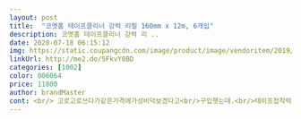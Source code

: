 ```yaml
---
layout: post 
title:  "코멧홈 테이프클리너 강력 리필 160mm x 12m, 6개입" 
description: 코멧홈 테이프클리너 강력 리 ..
date: 2020-07-18 06:15:12 
img: https://static.coupangcdn.com/image/product/image/vendoritem/2019/10/30/4499142655/919f0aa3-17a0-4d7e-a703-b7282c3bee41.jpg 
linkUrl: http://me2.do/5FkvY0BD 
categories: [1002] 
color: 006064 
price: 11800 
author: brandMaster 
cont: <br/> 고로고로쓰다가같은가격에가성비덕보겠다고<br/>구입햇는데.<br/>테이프접착력은보통이지만<br/>그래도잘떼어지니적응하면됨!<br/>그리고 한방향으로만 밀어야해요<br/>기존에 쓰던것 보다는 덜 하네요<br/>노하우가생기기까지<br/>늘 사용하는거라 정기배송으로 구입했어요<br/>다음컷으로자를때<br/>뜯어지는부위가잘안뜯어져서<br/>반대편으로 밀었다가 테이프가 쭉 벗겨지더라구요... <br/><br/>시간이조금걸리긴하지만<br/>접착력 좋아요!<br/>접착이 생각보다 세지 않아요<br/>청소하는데는큰지장없음.<br/><br/> 
---
```

 